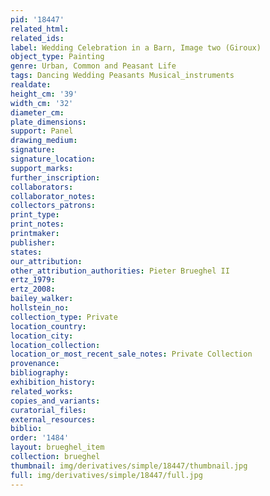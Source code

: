 ```yaml
---
pid: '18447'
related_html: 
related_ids: 
label: Wedding Celebration in a Barn, Image two (Giroux)
object_type: Painting
genre: Urban, Common and Peasant Life
tags: Dancing Wedding Peasants Musical_instruments
realdate: 
height_cm: '39'
width_cm: '32'
diameter_cm: 
plate_dimensions: 
support: Panel
drawing_medium: 
signature: 
signature_location: 
support_marks: 
further_inscription: 
collaborators: 
collaborator_notes: 
collectors_patrons: 
print_type: 
print_notes: 
printmaker: 
publisher: 
states: 
our_attribution: 
other_attribution_authorities: Pieter Brueghel II
ertz_1979: 
ertz_2008: 
bailey_walker: 
hollstein_no: 
collection_type: Private
location_country: 
location_city: 
location_collection: 
location_or_most_recent_sale_notes: Private Collection
provenance: 
bibliography: 
exhibition_history: 
related_works: 
copies_and_variants: 
curatorial_files: 
external_resources: 
biblio: 
order: '1484'
layout: brueghel_item
collection: brueghel
thumbnail: img/derivatives/simple/18447/thumbnail.jpg
full: img/derivatives/simple/18447/full.jpg
---
```

